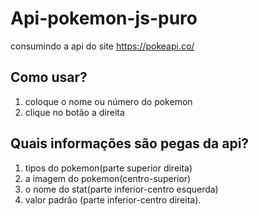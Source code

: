 # Api-pokemon-js-puro
consumindo a api do site https://pokeapi.co/

## Como usar?
1. coloque o nome ou número do pokemon
2. clique no botão a direita

## Quais informações são pegas da api?
1. tipos do pokemon(parte superior direita)
2. a imagem do pokemon(centro-superior)
3. o nome do stat(parte inferior-centro esquerda)
4. valor padrão (parte inferior-centro direita).
